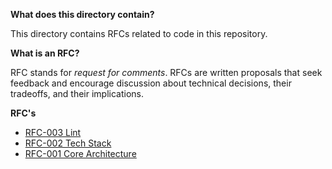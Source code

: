 **What does this directory contain?**

This directory contains RFCs related to code in this repository.

**What is an RFC?**

RFC stands for _request for comments_. RFCs are written proposals that seek feedback and encourage discussion about technical decisions, their tradeoffs, and their implications.

**RFC's**

- [RFC-003 Lint](lint/RFC.md)
- [RFC-002 Tech Stack](tech-stack/RFC.md)
- [RFC-001 Core Architecture](core-architecture/RFC.md)

